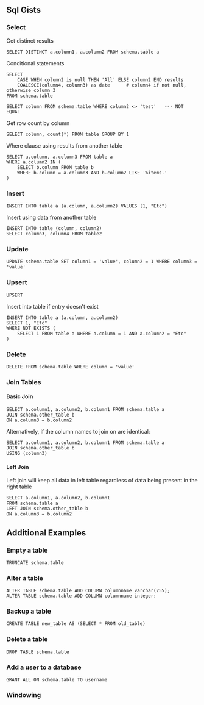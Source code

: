 ## Sql Gists
### Select

Get distinct results

    SELECT DISTINCT a.column1, a.column2 FROM schema.table a

Conditional statements

    SELECT
        CASE WHEN column2 is null THEN 'All' ELSE column2 END results
        COALESCE(column4, column3) as date      # column4 if not null, otherwise column 3
    FROM schema.table

    SELECT column FROM schema.table WHERE column2 <> 'test'   --- NOT EQUAL

Get row count by column

    SELECT column, count(*) FROM table GROUP BY 1

Where clause using results from another table

    SELECT a.column, a.column3 FROM table a
    WHERE a.column2 IN (
        SELECT b.column FROM table b
        WHERE b.column = a.column3 AND b.column2 LIKE '%items.'
    )

### Insert

    INSERT INTO table a (a.column, a.column2) VALUES (1, "Etc")

Insert using data from another table

    INSERT INTO table (column, column2)
    SELECT column3, column4 FROM table2    

### Update

    UPDATE schema.table SET column1 = 'value', column2 = 1 WHERE column3 = 'value'

### Upsert

    UPSERT

Insert into table if entry doesn't exist

    INSERT INTO table a (a.column, a.column2) 
    SELECT 1, "Etc"
    WHERE NOT EXISTS (
        SELECT 1 FROM table a WHERE a.column = 1 AND a.column2 = "Etc"
    )

### Delete

    DELETE FROM schema.table WHERE column = 'value'

### Join Tables

#### Basic Join

    SELECT a.column1, a.column2, b.column1 FROM schema.table a
    JOIN schema.other_table b
    ON a.column3 = b.column2

Alternatively, if the column names to join on are identical:

    SELECT a.column1, a.column2, b.column1 FROM schema.table a
    JOIN schema.other_table b
    USING (column3)

#### Left Join

Left join will keep all data in left table regardless of data being present in the right table

    SELECT a.column1, a.column2, b.column1 
    FROM schema.table a
    LEFT JOIN schema.other_table b
    ON a.column3 = b.column2

## Additional Examples

### Empty a table

    TRUNCATE schema.table

### Alter a table

    ALTER TABLE schema.table ADD COLUMN columnname varchar(255);
    ALTER TABLE schema.table ADD COLUMN columnname integer;

### Backup a table

    CREATE TABLE new_table AS (SELECT * FROM old_table)

### Delete a table

    DROP TABLE schema.table

### Add a user to a database

    GRANT ALL ON schema.table TO username    

### Windowing